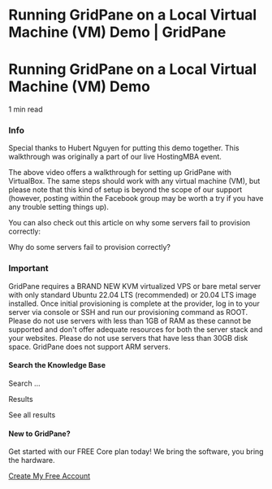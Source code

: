 # Running GridPane on a Local Virtual Machine (VM) Demo | GridPane

# Running GridPane on a Local Virtual Machine (VM) Demo

 

1 min read 

 

### Info

Special thanks to Hubert Nguyen for putting this demo together. This walkthrough was originally a part of our live HostingMBA event.

 

The above video offers a walkthrough for setting up GridPane with VirtualBox. The same steps should work with any virtual machine (VM), but please note that this kind of setup is beyond the scope of our support (however, posting within the Facebook group may be worth a try if you have any trouble setting things up).

You can also check out this article on why some servers fail to provision correctly:

Why do some servers fail to provision correctly?

 

 

### Important

GridPane requires a BRAND NEW KVM virtualized VPS or bare metal server with only standard Ubuntu 22.04 LTS (recommended) or 20.04 LTS image installed. 
Once initial provisioning is complete at the provider, log in to your server via console or SSH and run our provisioning command as ROOT.
Please do not use servers with less than 1GB of RAM as these cannot be supported and don't offer adequate resources for both the server stack and your websites.
Please do not use servers that have less than 30GB disk space.
GridPane does not support ARM servers.

 

#### Search the Knowledge Base

Search ...

 Results

See all results

#### New to GridPane?

Get started with our FREE Core plan today! We bring the software, you bring the hardware.

[Create My Free Account](https://gridpane.com/checkout/?plan=core)

